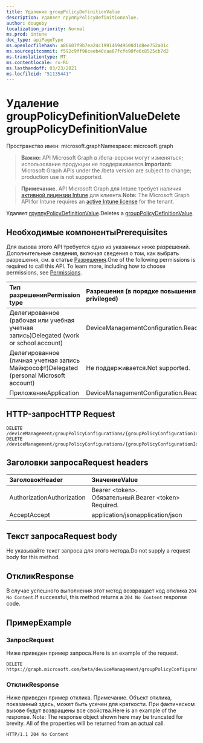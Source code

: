 ```yaml
---
title: Удаление groupPolicyDefinitionValue
description: Удаляет группуPolicyDefinitionValue.
author: dougeby
localization_priority: Normal
ms.prod: intune
doc_type: apiPageType
ms.openlocfilehash: a86607f9b7ea24c199146949600d1d8ee752a01c
ms.sourcegitcommit: f592c9ff96ceeb40caa67fcfe90fe6c8525cb7d2
ms.translationtype: MT
ms.contentlocale: ru-RU
ms.lasthandoff: 03/23/2021
ms.locfileid: "51135441"
---
```

# <a name="delete-grouppolicydefinitionvalue"></a><span data-ttu-id="9d2c4-103">Удаление groupPolicyDefinitionValue</span><span class="sxs-lookup"><span data-stu-id="9d2c4-103">Delete groupPolicyDefinitionValue</span></span>

<span data-ttu-id="9d2c4-104">Пространство имен: microsoft.graph</span><span class="sxs-lookup"><span data-stu-id="9d2c4-104">Namespace: microsoft.graph</span></span>

> <span data-ttu-id="9d2c4-105">**Важно:** API Microsoft Graph в /бета-версии могут изменяться; использование продукции не поддерживается.</span><span class="sxs-lookup"><span data-stu-id="9d2c4-105">**Important:** Microsoft Graph APIs under the /beta version are subject to change; production use is not supported.</span></span>

> <span data-ttu-id="9d2c4-106">**Примечание.** API Microsoft Graph для Intune требует наличия [активной лицензии Intune](https://go.microsoft.com/fwlink/?linkid=839381) для клиента.</span><span class="sxs-lookup"><span data-stu-id="9d2c4-106">**Note:** The Microsoft Graph API for Intune requires an [active Intune license](https://go.microsoft.com/fwlink/?linkid=839381) for the tenant.</span></span>

<span data-ttu-id="9d2c4-107">Удаляет [группуPolicyDefinitionValue](../resources/intune-grouppolicy-grouppolicydefinitionvalue.md).</span><span class="sxs-lookup"><span data-stu-id="9d2c4-107">Deletes a [groupPolicyDefinitionValue](../resources/intune-grouppolicy-grouppolicydefinitionvalue.md).</span></span>

## <a name="prerequisites"></a><span data-ttu-id="9d2c4-108">Необходимые компоненты</span><span class="sxs-lookup"><span data-stu-id="9d2c4-108">Prerequisites</span></span>
<span data-ttu-id="9d2c4-p101">Для вызова этого API требуется одно из указанных ниже разрешений. Дополнительные сведения, включая сведения о том, как выбрать разрешения, см. в статье [Разрешения](/graph/permissions-reference).</span><span class="sxs-lookup"><span data-stu-id="9d2c4-p101">One of the following permissions is required to call this API. To learn more, including how to choose permissions, see [Permissions](/graph/permissions-reference).</span></span>

|<span data-ttu-id="9d2c4-111">Тип разрешения</span><span class="sxs-lookup"><span data-stu-id="9d2c4-111">Permission type</span></span>|<span data-ttu-id="9d2c4-112">Разрешения (в порядке повышения привилегий)</span><span class="sxs-lookup"><span data-stu-id="9d2c4-112">Permissions (from least to most privileged)</span></span>|
|:---|:---|
|<span data-ttu-id="9d2c4-113">Делегированное (рабочая или учебная учетная запись)</span><span class="sxs-lookup"><span data-stu-id="9d2c4-113">Delegated (work or school account)</span></span>|<span data-ttu-id="9d2c4-114">DeviceManagementConfiguration.ReadWrite.All</span><span class="sxs-lookup"><span data-stu-id="9d2c4-114">DeviceManagementConfiguration.ReadWrite.All</span></span>|
|<span data-ttu-id="9d2c4-115">Делегированное (личная учетная запись Майкрософт)</span><span class="sxs-lookup"><span data-stu-id="9d2c4-115">Delegated (personal Microsoft account)</span></span>|<span data-ttu-id="9d2c4-116">Не поддерживается.</span><span class="sxs-lookup"><span data-stu-id="9d2c4-116">Not supported.</span></span>|
|<span data-ttu-id="9d2c4-117">Приложение</span><span class="sxs-lookup"><span data-stu-id="9d2c4-117">Application</span></span>|<span data-ttu-id="9d2c4-118">DeviceManagementConfiguration.ReadWrite.All</span><span class="sxs-lookup"><span data-stu-id="9d2c4-118">DeviceManagementConfiguration.ReadWrite.All</span></span>|

## <a name="http-request"></a><span data-ttu-id="9d2c4-119">HTTP-запрос</span><span class="sxs-lookup"><span data-stu-id="9d2c4-119">HTTP Request</span></span>
<!-- {
  "blockType": "ignored"
}
-->
``` http
DELETE /deviceManagement/groupPolicyConfigurations/{groupPolicyConfigurationId}/definitionValues/{groupPolicyDefinitionValueId}
DELETE /deviceManagement/groupPolicyConfigurations/{groupPolicyConfigurationId}/definitionValues/{groupPolicyDefinitionValueId}/presentationValues/{groupPolicyPresentationValueId}/definitionValue
```

## <a name="request-headers"></a><span data-ttu-id="9d2c4-120">Заголовки запроса</span><span class="sxs-lookup"><span data-stu-id="9d2c4-120">Request headers</span></span>
|<span data-ttu-id="9d2c4-121">Заголовок</span><span class="sxs-lookup"><span data-stu-id="9d2c4-121">Header</span></span>|<span data-ttu-id="9d2c4-122">Значение</span><span class="sxs-lookup"><span data-stu-id="9d2c4-122">Value</span></span>|
|:---|:---|
|<span data-ttu-id="9d2c4-123">Authorization</span><span class="sxs-lookup"><span data-stu-id="9d2c4-123">Authorization</span></span>|<span data-ttu-id="9d2c4-124">Bearer &lt;token&gt;. Обязательный.</span><span class="sxs-lookup"><span data-stu-id="9d2c4-124">Bearer &lt;token&gt; Required.</span></span>|
|<span data-ttu-id="9d2c4-125">Accept</span><span class="sxs-lookup"><span data-stu-id="9d2c4-125">Accept</span></span>|<span data-ttu-id="9d2c4-126">application/json</span><span class="sxs-lookup"><span data-stu-id="9d2c4-126">application/json</span></span>|

## <a name="request-body"></a><span data-ttu-id="9d2c4-127">Текст запроса</span><span class="sxs-lookup"><span data-stu-id="9d2c4-127">Request body</span></span>
<span data-ttu-id="9d2c4-128">Не указывайте текст запроса для этого метода.</span><span class="sxs-lookup"><span data-stu-id="9d2c4-128">Do not supply a request body for this method.</span></span>

## <a name="response"></a><span data-ttu-id="9d2c4-129">Отклик</span><span class="sxs-lookup"><span data-stu-id="9d2c4-129">Response</span></span>
<span data-ttu-id="9d2c4-130">В случае успешного выполнения этот метод возвращает код отклика `204 No Content`.</span><span class="sxs-lookup"><span data-stu-id="9d2c4-130">If successful, this method returns a `204 No Content` response code.</span></span>

## <a name="example"></a><span data-ttu-id="9d2c4-131">Пример</span><span class="sxs-lookup"><span data-stu-id="9d2c4-131">Example</span></span>

### <a name="request"></a><span data-ttu-id="9d2c4-132">Запрос</span><span class="sxs-lookup"><span data-stu-id="9d2c4-132">Request</span></span>
<span data-ttu-id="9d2c4-133">Ниже приведен пример запроса.</span><span class="sxs-lookup"><span data-stu-id="9d2c4-133">Here is an example of the request.</span></span>
``` http
DELETE https://graph.microsoft.com/beta/deviceManagement/groupPolicyConfigurations/{groupPolicyConfigurationId}/definitionValues/{groupPolicyDefinitionValueId}
```

### <a name="response"></a><span data-ttu-id="9d2c4-134">Отклик</span><span class="sxs-lookup"><span data-stu-id="9d2c4-134">Response</span></span>
<span data-ttu-id="9d2c4-p102">Ниже приведен пример отклика. Примечание. Объект отклика, показанный здесь, может быть усечен для краткости. При фактическом вызове будут возвращены все свойства.</span><span class="sxs-lookup"><span data-stu-id="9d2c4-p102">Here is an example of the response. Note: The response object shown here may be truncated for brevity. All of the properties will be returned from an actual call.</span></span>
``` http
HTTP/1.1 204 No Content
```





